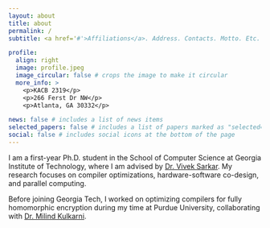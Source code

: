 ```yaml
---
layout: about
title: about
permalink: /
subtitle: <a href='#'>Affiliations</a>. Address. Contacts. Motto. Etc.

profile:
  align: right
  image: profile.jpeg
  image_circular: false # crops the image to make it circular
  more_info: >
    <p>KACB 2319</p>
    <p>266 Ferst Dr NW</p>
    <p>Atlanta, GA 30332</p>

news: false # includes a list of news items
selected_papers: false # includes a list of papers marked as "selected={true}"
social: false # includes social icons at the bottom of the page
---
```


I am a first-year Ph.D. student in the School of Computer Science at Georgia Institute of Technology, where I am advised by [Dr. Vivek Sarkar](https://vsarkar.cc.gatech.edu). My research focuses on compiler optimizations, hardware-software co-design, and parallel computing. 

Before joining Georgia Tech, I worked on optimizing compilers for fully homomorphic encryption during my time at Purdue University, collaborating with [Dr. Milind Kulkarni](https://engineering.purdue.edu/~milind/).
